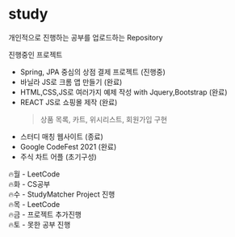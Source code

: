 # study
개인적으로 진행하는 공부를 업로드하는 Repository


진행중인 프로젝트
- Spring, JPA 중심의 상점 결제 프로젝트 (진행중)
- 바닐라 JS로 크롬 앱 만들기 (완료)
- HTML,CSS,JS로 여러가지 예제 작성 with Jquery,Bootstrap (완료)
- REACT JS로 쇼핑몰 제작 (완료)
  > 상품 목록, 카트, 위시리스트, 회원가입 구현
- 스터디 매칭 웹사이트 (종료)
- Google CodeFest 2021 (완료)
- 주식 차트 어플 (초기구성)

🔥월 - LeetCode  
🔥화 - CS공부  
🔥수 - StudyMatcher Project 진행  
🔥목 - LeetCode  
🔥금 - 프로젝트 추가진행  
🔥토 - 못한 공부 진행  
